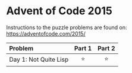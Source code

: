 ﻿# Advent of Code 2015

Instructions to the puzzle problems are found on: https://adventofcode.com/2015/

| **Problem**           | Part 1 | Part 2 |
|:----------------------|:------:|:------:|
| Day 1: Not Quite Lisp | :star: | :star: |